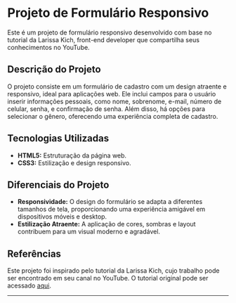 # Projeto de Formulário Responsivo

Este é um projeto de formulário responsivo desenvolvido com base no tutorial da Larissa Kich, front-end developer que compartilha seus conhecimentos no YouTube.

## Descrição do Projeto

O projeto consiste em um formulário de cadastro com um design atraente e responsivo, ideal para aplicações web. Ele inclui campos para o usuário inserir informações pessoais, como nome, sobrenome, e-mail, número de celular, senha, e confirmação de senha. Além disso, há opções para selecionar o gênero, oferecendo uma experiência completa de cadastro.

## Tecnologias Utilizadas

- **HTML5:** Estruturação da página web.
- **CSS3:** Estilização e design responsivo.

## Diferenciais do Projeto

- **Responsividade:** O design do formulário se adapta a diferentes tamanhos de tela, proporcionando uma experiência amigável em dispositivos móveis e desktop.
- **Estilização Atraente:** A aplicação de cores, sombras e layout contribuem para um visual moderno e agradável.

## Referências

Este projeto foi inspirado pelo tutorial da Larissa Kich, cujo trabalho pode ser encontrado em seu canal no YouTube. O tutorial original pode ser acessado [aqui](https://www.youtube.com/watch?v=zWw0npNDkVM&t=877s).

---
